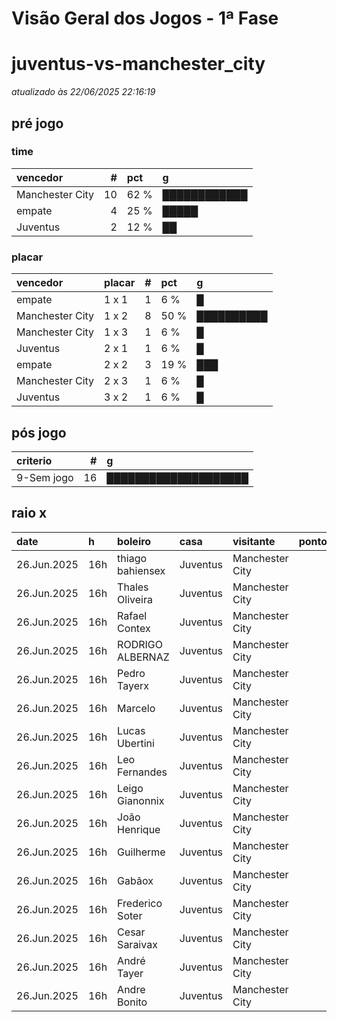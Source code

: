 # Visão Geral dos Jogos - 1ª Fase

# juventus-vs-manchester_city

_atualizado às 22/06/2025 22:16:19_

## pré jogo

### time

| vencedor        |   # | pct   | g            |
|:----------------|----:|:------|:-------------|
| Manchester City |  10 | 62 %  | ████████████ |
| empate          |   4 | 25 %  | █████        |
| Juventus        |   2 | 12 %  | ██           |

### placar

| vencedor        | placar   |   # | pct   | g          |
|:----------------|:---------|----:|:------|:-----------|
| empate          | 1 x 1    |   1 | 6 %   | █          |
| Manchester City | 1 x 2    |   8 | 50 %  | ██████████ |
| Manchester City | 1 x 3    |   1 | 6 %   | █          |
| Juventus        | 2 x 1    |   1 | 6 %   | █          |
| empate          | 2 x 2    |   3 | 19 %  | ███        |
| Manchester City | 2 x 3    |   1 | 6 %   | █          |
| Juventus        | 3 x 2    |   1 | 6 %   | █          |

## pós jogo

| criterio   |   # | g                    |
|:-----------|----:|:---------------------|
| 9-Sem jogo |  16 | ████████████████████ |

## raio x

| date        | h   | boleiro          | casa     | visitante       |   pontos | criteiro   | bol_placar   | bol_time        | real_placar   | real_time   |
|:------------|:----|:-----------------|:---------|:----------------|---------:|:-----------|:-------------|:----------------|:--------------|:------------|
| 26.Jun.2025 | 16h | thiago bahiensex | Juventus | Manchester City |        0 | 9-Sem jogo | 1 x 3        | Manchester City | <NA> x <NA>   | empate      |
| 26.Jun.2025 | 16h | Thales Oliveira  | Juventus | Manchester City |        0 | 9-Sem jogo | 1 x 2        | Manchester City | <NA> x <NA>   | empate      |
| 26.Jun.2025 | 16h | Rafael Contex    | Juventus | Manchester City |        0 | 9-Sem jogo | 2 x 2        | empate          | <NA> x <NA>   | empate      |
| 26.Jun.2025 | 16h | RODRIGO ALBERNAZ | Juventus | Manchester City |        0 | 9-Sem jogo | 1 x 2        | Manchester City | <NA> x <NA>   | empate      |
| 26.Jun.2025 | 16h | Pedro Tayerx     | Juventus | Manchester City |        0 | 9-Sem jogo | 2 x 1        | Juventus        | <NA> x <NA>   | empate      |
| 26.Jun.2025 | 16h | Marcelo          | Juventus | Manchester City |        0 | 9-Sem jogo | 1 x 2        | Manchester City | <NA> x <NA>   | empate      |
| 26.Jun.2025 | 16h | Lucas Ubertini   | Juventus | Manchester City |        0 | 9-Sem jogo | 1 x 2        | Manchester City | <NA> x <NA>   | empate      |
| 26.Jun.2025 | 16h | Leo Fernandes    | Juventus | Manchester City |        0 | 9-Sem jogo | 1 x 2        | Manchester City | <NA> x <NA>   | empate      |
| 26.Jun.2025 | 16h | Leigo Gianonnix  | Juventus | Manchester City |        0 | 9-Sem jogo | 2 x 3        | Manchester City | <NA> x <NA>   | empate      |
| 26.Jun.2025 | 16h | João Henrique    | Juventus | Manchester City |        0 | 9-Sem jogo | 2 x 2        | empate          | <NA> x <NA>   | empate      |
| 26.Jun.2025 | 16h | Guilherme        | Juventus | Manchester City |        0 | 9-Sem jogo | 1 x 2        | Manchester City | <NA> x <NA>   | empate      |
| 26.Jun.2025 | 16h | Gabãox           | Juventus | Manchester City |        0 | 9-Sem jogo | 1 x 2        | Manchester City | <NA> x <NA>   | empate      |
| 26.Jun.2025 | 16h | Frederico Soter  | Juventus | Manchester City |        0 | 9-Sem jogo | 3 x 2        | Juventus        | <NA> x <NA>   | empate      |
| 26.Jun.2025 | 16h | Cesar Saraivax   | Juventus | Manchester City |        0 | 9-Sem jogo | 1 x 2        | Manchester City | <NA> x <NA>   | empate      |
| 26.Jun.2025 | 16h | André Tayer      | Juventus | Manchester City |        0 | 9-Sem jogo | 2 x 2        | empate          | <NA> x <NA>   | empate      |
| 26.Jun.2025 | 16h | Andre Bonito     | Juventus | Manchester City |        0 | 9-Sem jogo | 1 x 1        | empate          | <NA> x <NA>   | empate      |